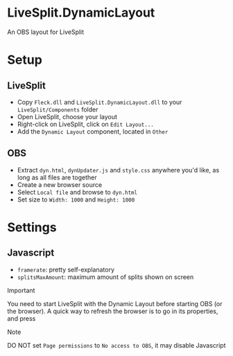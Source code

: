 # LiveSplit.DynamicLayout

An OBS layout for LiveSplit

# Setup
## LiveSplit
- Copy `Fleck.dll` and `LiveSplit.DynamicLayout.dll` to your `LiveSplit/Components` folder
- Open LiveSplit, choose your layout
- Right-click on LiveSplit, click on `Edit Layout...`
- Add the `Dynamic Layout` component, located in `Other`
## OBS
- Extract `dyn.html`, `dynUpdater.js` and `style.css` anywhere you'd like, as long as all files are together 
- Create a new browser source
- Select `Local file` and browse to `dyn.html`
- Set size to `Width: 1000` and `Height: 1000`

# Settings
## Javascript
- `framerate`: pretty self-explanatory
- `splitsMaxAmount`: maximum amount of splits shown on screen

> [!IMPORTANT]
> You need to start LiveSplit with the Dynamic Layout before starting OBS (or the browser).
> A quick way to refresh the browser is to go in its properties, and press

> [!NOTE]
> DO NOT set `Page permissions` to `No access to OBS`, it may disable Javascript
